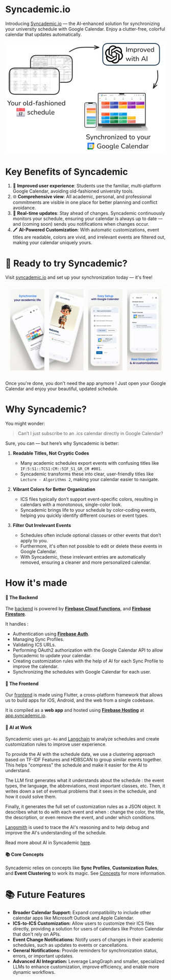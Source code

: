# Syncademic.io

Introducing [Syncademic.io](https://syncademic.io) — the AI-enhanced solution for synchronizing your university schedule with Google Calendar. Enjoy a clutter-free, colorful calendar that updates automatically.

![Diagram of Syncademic](images/diagram_exalidraw.png)

# Key Benefits of Syncademic

1. 📱 **Improved user experience**: Students use the familiar, multi-platform Google Calendar, avoiding old-fashioned university tools.
2. 🌐 **Comprehensive view**: All academic, personal, and professional commitments are visible in one place for better planning and conflict avoidance.
3. 🔄 **Real-time updates**: Stay ahead of changes. Syncademic continuously monitors your schedule, ensuring your calendar is always up to date — and (coming soon) sends you notifications when changes occur.
4. 🖍️ **AI-Powered Customization**: With automatic customizations, event titles are readable, colors are vivid, and irrelevant events are filtered out, making your calendar uniquely yours.

# 🚀 Ready to try Syncademic?
Visit [syncademic.io](https://syncademic.io) and set up your synchronization today — it's free!

![Screenshots of Syncademic App](images/app_screens.jpg)


Once you're done, you don't need the app anymore ! Just open your Google Calendar and enjoy your beautiful, updated schedule.

# Why Syncademic?

You might wonder: 

> Can’t I just subscribe to an .ics calendar directly in Google Calendar?

Sure, you can — but here’s why Syncademic is better:

1. **Readable Titles, Not Cryptic Codes**  
   - Many academic schedules export events with confusing titles like `IF:5:S1::TCS1:CM::5IF_S1_GR_CM #001`.  
   - Syncademic transforms these into clear, user-friendly titles like `Lecture - Algorithms 2`, making your calendar easier to navigate.

2. **Vibrant Colors for Better Organization**  
   - ICS files typically don’t support event-specific colors, resulting in calendars with a monotonous, single-color look.  
   - Syncademic brings life to your schedule by color-coding events, helping you quickly identify different courses or event types.

3. **Filter Out Irrelevant Events**  
   - Schedules often include optional classes or other events that don’t apply to you.  
   - Furthermore, it's often not possible to edit or delete these events in Google Calendar.
   - With Syncademic, these irrelevant entries are automatically removed, ensuring a cleaner and more personalized calendar.

# How it's made

#### 🧠 **The Backend**
The [backend](./functions/README.md) is powered by [**Firebase Cloud Functions**](https://firebase.google.com/docs/functions), and [**Firebase Firestore**](https://firebase.google.com/docs/firestore).

It handles :
- Authentication using [**Firebase Auth**](https://firebase.google.com/docs/auth).
- Managing Sync Profiles.
- Validating ICS URLs.
- Performing OAuth2 authorization with the Google Calendar API to allow Syncademic to update your calendar.
- Creating customization rules with the help of AI for each Sync Profile to improve the calendar.
- Synchronizing the schedules with Google Calendar for each user.

#### 📱 **The Frontend**
Our [frontend](./syncademic_app/README.md) is made using Flutter, a cross-platform framework that allows us to build apps for iOS, Android, and the web from a single codebase.

It is compiled as a **web app** and hosted using [**Firebase Hosting**](https://firebase.google.com/docs/hosting) at [app.syncademic.io](https://app.syncademic.io).


#### 🤖 **AI at Work**
Syncademic uses `gpt-4o` and [Langchain](https://langchain.com/) to analyze schedules and create customization rules to improve user experience.

To provide the AI with the schedule data, we use a clustering approach based on TF-IDF Features and HDBSCAN to group similar events together. This helps "compress" the schedule and make it easier for the AI to understand.

The LLM first generates what it understands about the schedule : the event types, the language, the abbreviations, most important classes, etc. Then, it writes down a set of eventual problems that it sees in the schedule, and how it could solve them. 

Finally, it generates the full set of customization rules as a JSON object. It describes what to do with each event and when : change the color, the title, the description, or even remove the event, and under which conditions.

[Langsmith](https://www.langchain.com/langsmith) is used to trace the AI's reasoning and to help debug and improve the AI's understanding of the schedule.

Read more about AI in Syncademic [here](./dev/docs/ai.md).


#### 📚 **Core Concepts**
Syncademic relies on concepts like **Sync Profiles**, **Customization Rules**, and **Event Clustering** to work its magic. See [Concepts](./dev/docs/concepts.md) for more information.


# 📚 Future Features

- **Broader Calendar Support:** Expand compatibility to include other calendar apps like Microsoft Outlook and Apple Calendar.
- **ICS-to-ICS Customization:** Allow users to customize their ICS files directly, providing a solution for users of calendars like Proton Calendar that don't rely on APIs.
- **Event Change Notifications:** Notify users of changes in their academic schedules, such as updates to events or cancellations.
- **General Notifications:** Provide reminders for synchronization status, errors, or important updates.
- **Advanced AI Integration:** Leverage LangGraph and smaller, specialized LLMs to enhance customization, improve efficiency, and enable more dynamic workflows.
